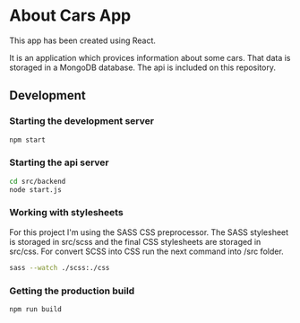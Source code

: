 # About Cars App

This app has been created using React.

It is an application which provices information about some cars. That data is storaged in a MongoDB database. The api is included on this repository.



## Development

### Starting the development server

```bash
npm start
```

### Starting the api server

```bash
cd src/backend
node start.js
```

### Working with stylesheets

For this project I'm using the SASS CSS preprocessor. The SASS stylesheet is storaged in src/scss and the final CSS stylesheets are storaged in src/css.
For convert SCSS into CSS run the next command into /src folder.

```bash
sass --watch ./scss:./css
```

### Getting the production build

```bash
npm run build
```